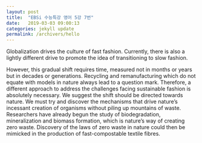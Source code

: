 ```yaml
---
layout: post
title:  "EBSi 수능특강 영어 5강 7번"
date:   2019-03-03 09:00:13
categories: jekyll update
permalink: /archivers/hello
---
```


Globalization drives the culture of fast fashion. Currently, there is also a lightly different drive to promote the idea of transitioning to slow fashion.

<!--more-->

However, this gradual shift requires time, measured not in months or years but in decades or generations. Recycling and remanufacturing which do not equate with models in nature always lead to a question mark. Therefore, a different approach to address the challenges facing sustainable fashion is absolutely necessary. We suggest the shift should be directed towards nature. We must try and discover the mechanisms that drive nature’s incessant creation of organisms without piling up mountains of waste. Researchers have already begun the study of biodegradation, mineralization and biomass formation, which is nature’s way of creating zero waste. Discovery of the laws of zero waste in nature could then be mimicked in the production of fast-compostable textile fibres.
